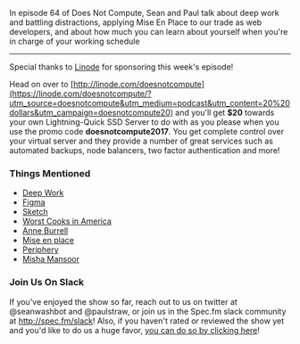 In episode 64 of Does Not Compute, Sean and Paul talk about deep work and battling distractions, applying Mise En Place to our trade as web developers, and about how much you can learn about yourself when you're in charge of your working schedule

---

Special thanks to [Linode](https://linode.com/doesnotcompute/?utm_source=doesnotcompute&utm_medium=podcast&utm_content=20%20dollars&utm_campaign=doesnotcompute20) for sponsoring this week's episode!

Head on over to [http://linode.com/doesnotcompute](https://linode.com/doesnotcompute/?utm_source=doesnotcompute&utm_medium=podcast&utm_content=20%20dollars&utm_campaign=doesnotcompute20) and you'll get **$20** towards your own Lightning-Quick SSD Server to do with as you please when you use the promo code **doesnotcompute2017**. You get complete control over your virtual server and they provide a number of great services such as automated backups, node balancers, two factor authentication and more!

### Things Mentioned

* [Deep Work](http://calnewport.com/books/deep-work/)
* [Figma](https://www.figma.com/)
* [Sketch](https://www.sketchapp.com/)
* [Worst Cooks in America](http://www.foodnetwork.com/shows/worst-cooks-in-america.html?c1=GA_TVMKTG_Worst-Cooks-in-America&c2=Google&c3=Sustaining&c4=worst%20cooks%20in%20america)
* [Anne Burrell](https://en.wikipedia.org/wiki/Anne_Burrell)
* [Mise en place](https://en.wikipedia.org/wiki/Mise_en_place)
* [Periphery](https://en.wikipedia.org/wiki/Periphery_(band))
* [Misha Mansoor](https://en.wikipedia.org/wiki/Misha_Mansoor)

### Join Us On Slack

If you've enjoyed the show so far, reach out to us on twitter at @seanwashbot and @paulstraw, or join us in the Spec.fm slack community at http://spec.fm/slack! Also, if you haven't rated or reviewed the show yet and you'd like to do us a huge favor, [you can do so by clicking here](https://itunes.apple.com/us/podcast/does-not-compute/id1048731980?mt=2)!
